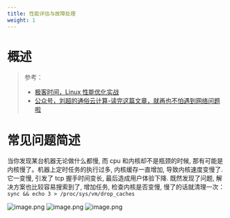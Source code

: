 ```yaml
---
title: 性能评估与故障处理
weight: 1
---
```


# 概述

> 参考：
> 
> - [极客时间，Linux 性能优化实战](https://time.geekbang.org/column/intro/100020901)
> - [公众号，刘超的通俗云计算-读完这篇文章，就再也不怕遇到网络问题啦](https://mp.weixin.qq.com/s/Tnerf7M_a6HUC4ucaOWzeg)



# 常见问题简述

当你发现某台机器无论做什么都慢, 而 cpu 和内核却不是瓶颈的时候, 那有可能是内核慢了。机器上定时任务的执行过多, 内核缓存一直增加, 导致内核速度变慢了. 它一变慢, 引发了 tcp 握手时间变长, 最后造成用户体验下降. 既然发现了问题, 解决方案也比较容易搜索到了, 增加任务, 检查内核是否变慢, 慢了的话就清理一次：`sync && echo 3 > /proc/sys/vm/drop_caches`

![image.png](https://notes-learning.oss-cn-beijing.aliyuncs.com/behafi/1647529106727-4e5af00a-e6ee-4b86-9b82-cec9262f4601.png)
![image.png](https://notes-learning.oss-cn-beijing.aliyuncs.com/behafi/1647529081502-9a4d7eae-e062-48bb-bdf7-24a6ffef8d67.png)
![image.png](https://notes-learning.oss-cn-beijing.aliyuncs.com/behafi/1647529150105-9e34e168-1ad1-4896-a501-9cb77aa38661.png)
